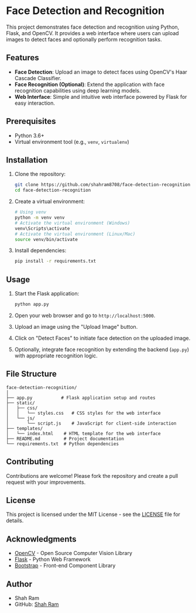 # Face Detection and Recognition

This project demonstrates face detection and recognition using Python, Flask, and OpenCV. It provides a web interface where users can upload images to detect faces and optionally perform recognition tasks.

## Features

- **Face Detection**: Upload an image to detect faces using OpenCV's Haar Cascade Classifier.
- **Face Recognition (Optional)**: Extend the application with face recognition capabilities using deep learning models.
- **Web Interface**: Simple and intuitive web interface powered by Flask for easy interaction.

## Prerequisites

- Python 3.6+
- Virtual environment tool (e.g., `venv`, `virtualenv`)

## Installation

1. Clone the repository:

   ```bash
   git clone https://github.com/shahram8708/face-detection-recognition.git
   cd face-detection-recognition
   ```

2. Create a virtual environment:

   ```bash
   # Using venv
   python -m venv venv
   # Activate the virtual environment (Windows)
   venv\Scripts\activate
   # Activate the virtual environment (Linux/Mac)
   source venv/bin/activate
   ```

3. Install dependencies:

   ```bash
   pip install -r requirements.txt
   ```

## Usage

1. Start the Flask application:

   ```bash
   python app.py
   ```

2. Open your web browser and go to `http://localhost:5000`.

3. Upload an image using the "Upload Image" button.

4. Click on "Detect Faces" to initiate face detection on the uploaded image.

5. Optionally, integrate face recognition by extending the backend (`app.py`) with appropriate recognition logic.

## File Structure

```
face-detection-recognition/
│
├── app.py           # Flask application setup and routes
├── static/
│   ├── css/
│   │   └── styles.css   # CSS styles for the web interface
│   └── js/
│       └── script.js    # JavaScript for client-side interaction
├── templates/
│   └── index.html    # HTML template for the web interface
├── README.md         # Project documentation
└── requirements.txt  # Python dependencies
```

## Contributing

Contributions are welcome! Please fork the repository and create a pull request with your improvements.

## License

This project is licensed under the MIT License - see the [LICENSE](LICENSE) file for details.

## Acknowledgments

- [OpenCV](https://opencv.org/) - Open Source Computer Vision Library
- [Flask](https://flask.palletsprojects.com/) - Python Web Framework
- [Bootstrap](https://getbootstrap.com/) - Front-end Component Library

## Author

- Shah Ram
- GitHub: [Shah Ram](https://github.com/shahram8708)
